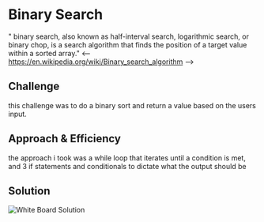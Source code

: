 # Binary Search
" binary search, also known as half-interval search, logarithmic search, or binary chop, is a search algorithm that finds the position of a target value within a sorted array."
<-- https://en.wikipedia.org/wiki/Binary_search_algorithm -->
## Challenge
this challenge was to do a binary sort and return a value based on the users input.

## Approach & Efficiency
the approach i took was a while loop that iterates until a condition is met, and 3 if statements and conditionals to dictate what the output should be

## Solution
![White Board Solution](../assets/array-binary-search.JPG)
